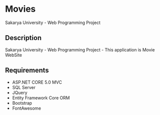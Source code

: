 # 
# Movies

Sakarya University - Web Programming Project

## Description

Sakarya University - Web Programming Project - This application is Movie WebSite

## Requirements

* ASP.NET CORE 5.0 MVC
* SQL Server
* JQuery
* Entity Framework Core ORM
* Bootstrap
* FontAwesome
